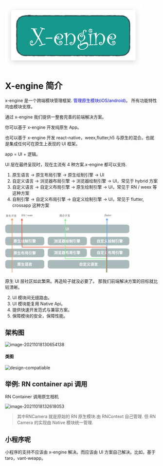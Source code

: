 <img src="assets/image-20210522170631443.png" alt="image-20210522170631443" style="center:true;zoom:50%;" />

# X-engine 简介

x-engine 是一个跨端模块管理框架. <span style="color:blue">管理原生模块(iOS/android)</span>。 所有功能特性均由模块支撑。

通过 x-engine  我们提供一整套完善的前端解决方案。 

你可以基于 x-engine 开发纯原生 App。

也可以基于 x-engine 开发 react-native，weex,flutter,h5 与原生的混合。也就是集成任何可在原生上表现的 UI 框架。



app = UI + 逻辑。

UI 层在最终呈现时，现在主流有 4 种方案.x-engine 都可以支持.

1. 原生语言 -> 原生布局引擎 -> 原生绘制引擎  -> UI
2. 自定义语言 -> 浏览器布局引擎 -> 浏览器绘制引擎  -> UI，常见于 hybrid 方案
3. 自定义语言 -> 自定义布局引擎 -> 原生绘制引擎     -> UI，常见于 RN / weex 等这种方案
4. 自制引擎    -> 自定义布局引擎 -> 自定义绘制引擎  -> UI，常见于 flutter, crossapp 这种方案



<img src="assets/image-20210524125334634.png" alt="image-20210524125334634" style="zoom:40%;" />



原生 UI 层社区如此繁荣。再造轮子就没必要了。 那我们前端解决方案的目标就比较清晰。

2. UI 模块间无缝路由。
3. UI 模块能复用 Native Api。
4. 提供快速开发范式与兼容方案。
4. 保障模块的安全，保障性能。



<!-- tabs:start -->

## **架构图**



![image-20211018130654138](https://zk4bucket.oss-cn-beijing.aliyuncs.com/img/image-20211018130654138.png)

#### **类图**

![design-compatiable](https://zk4bucket.oss-cn-beijing.aliyuncs.com/img/design-compatiable.png)


<!-- tabs:end -->

  

## 举例: RN container api 调用

RN Container 调用原生相机

![image-20211018132618053](https://zk4bucket.oss-cn-beijing.aliyuncs.com/img/image-20211018132618053.png)

 

> 其中RNCamera 就是原始的 RN 原生模块.由 RNContext 自己管理. 但 RN Camera 的实现由 Native 模块统一管理.

## 小程序呢

小程序的支持不应该由 x-engine 解决。而应该由 UI 方案自己解决。比如，基于 taro，vant-weapp。



